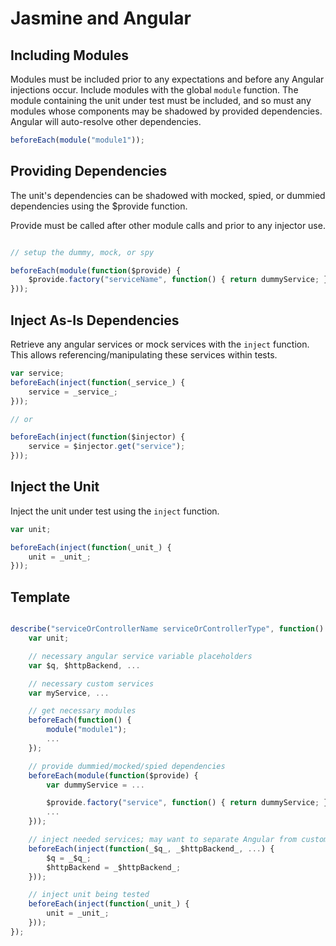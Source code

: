 # Jasmine and Angular


## Including Modules

Modules must be included prior to any expectations and before any Angular injections occur. Include modules with the global `module` function. The module containing the unit under test must be included, and so must any modules whose components may be shadowed by provided dependencies. Angular will auto-resolve other dependencies.

```javascript
beforeEach(module("module1"));
```

## Providing Dependencies

The unit's dependencies can be shadowed with mocked, spied, or dummied dependencies using the $provide function.

Provide must be called after other module calls and prior to any injector use.

```javascript

// setup the dummy, mock, or spy

beforeEach(module(function($provide) {
    $provide.factory("serviceName", function() { return dummyService; });
}));
```

## Inject As-Is Dependencies

Retrieve any angular services or mock services with the `inject` function. This allows referencing/manipulating these services within tests.

```javascript
var service;
beforeEach(inject(function(_service_) {
    service = _service_;
}));

// or

beforeEach(inject(function($injector) {
    service = $injector.get("service");
}));
```

## Inject the Unit

Inject the unit under test using the `inject` function.

```javascript
var unit;

beforeEach(inject(function(_unit_) {
    unit = _unit_;
}));
```

## Template

```javascript

describe("serviceOrControllerName serviceOrControllerType", function() {
    var unit;

    // necessary angular service variable placeholders
    var $q, $httpBackend, ...

    // necessary custom services
    var myService, ...

    // get necessary modules
    beforeEach(function() {
        module("module1");
        ...
    });

    // provide dummied/mocked/spied dependencies
    beforeEach(module(function($provide) {
        var dummyService = ...

        $provide.factory("service", function() { return dummyService; });
        ...
    }));

    // inject needed services; may want to separate Angular from custom
    beforeEach(inject(function(_$q_, _$httpBackend_, ...) {
        $q = _$q_;
        $httpBackend = _$httpBackend_;
    }));

    // inject unit being tested
    beforeEach(inject(function(_unit_) {
        unit = _unit_;
    }));
});